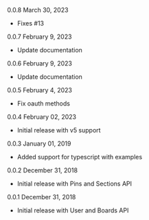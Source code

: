 0.0.8 March 30, 2023
  - Fixes #13

0.0.7 February 9, 2023
  - Update documentation

0.0.6 February 9, 2023
  - Update documentation

0.0.5 February 4, 2023
  - Fix oauth methods

0.0.4 February 02, 2023
  - Initial release with v5 support

0.0.3 January 01, 2019
  - Added support for typescript with examples

0.0.2 December 31, 2018
  - Initial release with Pins and Sections API

0.0.1 December 31, 2018
  - Initial release with User and Boards API